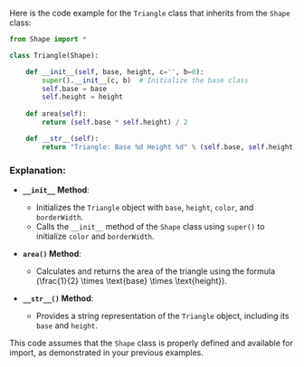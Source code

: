 Here is the code example for the `Triangle` class that inherits from the `Shape` class:

```python
from Shape import *

class Triangle(Shape):

    def __init__(self, base, height, c='', b=0):
        super().__init__(c, b)  # Initialize the base class
        self.base = base
        self.height = height
        
    def area(self):
        return (self.base * self.height) / 2

    def __str__(self):
        return "Triangle: Base %d Height %d" % (self.base, self.height)
```

### Explanation:
- **`__init__` Method**:
  - Initializes the `Triangle` object with `base`, `height`, `color`, and `borderWidth`.
  - Calls the `__init__` method of the `Shape` class using `super()` to initialize `color` and `borderWidth`.

- **`area()` Method**:
  - Calculates and returns the area of the triangle using the formula \(\frac{1}{2} \times \text{base} \times \text{height}\).

- **`__str__()` Method**:
  - Provides a string representation of the `Triangle` object, including its `base` and `height`.

This code assumes that the `Shape` class is properly defined and available for import, as demonstrated in your previous examples.

